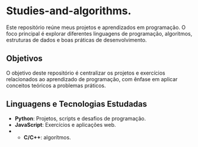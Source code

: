 # Studies-and-algorithms.
Este repositório reúne meus projetos e aprendizados em programação. O foco principal é explorar diferentes linguagens de programação, algoritmos, estruturas de dados e boas práticas de desenvolvimento.  

## Objetivos 
O objetivo deste repositório é centralizar os projetos e exercícios relacionados ao aprendizado de programação, com ênfase em aplicar conceitos teóricos a problemas práticos.  

## Linguagens e Tecnologias Estudadas 
- **Python**: Projetos, scripts e desafios de programação.
- **JavaScript**: Exercícios e aplicações web.
- - **C/C++**: algorítmos.
